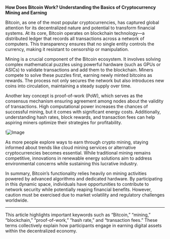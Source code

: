 **How Does Bitcoin Work? Understanding the Basics of Cryptocurrency Mining and Earning**

Bitcoin, as one of the most popular cryptocurrencies, has captured global attention for its decentralized nature and potential to transform financial systems. At its core, Bitcoin operates on blockchain technology—a distributed ledger that records all transactions across a network of computers. This transparency ensures that no single entity controls the currency, making it resistant to censorship or manipulation.

Mining is a crucial component of the Bitcoin ecosystem. It involves solving complex mathematical puzzles using powerful hardware (such as GPUs or ASICs) to validate transactions and add them to the blockchain. Miners compete to solve these puzzles first, earning newly minted bitcoins as rewards. The process not only secures the network but also introduces new coins into circulation, maintaining a steady supply over time. 

Another key concept is proof-of-work (PoW), which serves as the consensus mechanism ensuring agreement among nodes about the validity of transactions. High computational power increases the chances of successful mining, but it comes with significant energy costs. Additionally, understanding hash rates, block rewards, and transaction fees can help aspiring miners optimize their strategies for profitability.

!![Image](https://github.com/user-attachments/assets/b6e7b7a2-655e-4d44-8baa-20c566a3cb65)

As more people explore ways to earn through crypto mining, staying informed about trends like cloud mining services or alternative cryptocurrencies becomes essential. While traditional mining remains competitive, innovations in renewable energy solutions aim to address environmental concerns while sustaining this lucrative industry.

In summary, Bitcoin’s functionality relies heavily on mining activities powered by advanced algorithms and dedicated hardware. By participating in this dynamic space, individuals have opportunities to contribute to network security while potentially reaping financial benefits. However, caution must be exercised due to market volatility and regulatory challenges worldwide.

---

This article highlights important keywords such as “Bitcoin,” “mining,” “blockchain,” “proof-of-work,” “hash rate,” and “transaction fees.” These terms collectively explain how participants engage in earning digital assets within the decentralized economy.